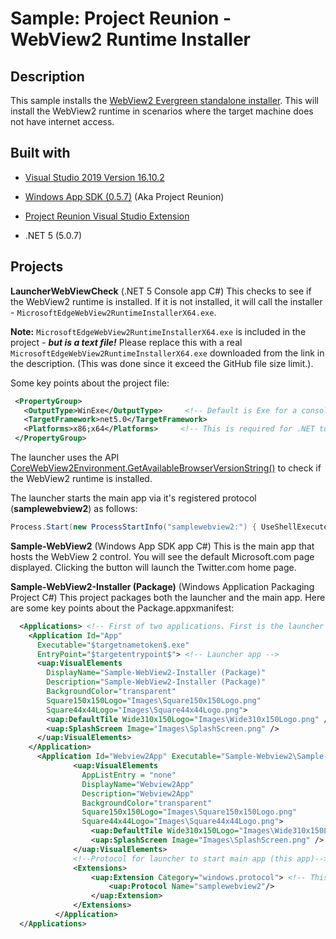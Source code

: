 # Sample: Project Reunion - WebView2 Runtime Installer

## Description

This sample installs the [WebView2 Evergreen standalone installer](https://developer.microsoft.com/en-us/microsoft-edge/webview2/). This will install the WebView2 runtime in scenarios where the target machine does not have internet access.

## Built with

* [Visual Studio 2019 Version 16.10.2](https://visualstudio.com)

* [Windows App SDK (0.5.7)](https://github.com/microsoft/WindowsAppSDK) (Aka Project Reunion)

* [Project Reunion Visual Studio Extension](https://marketplace.visualstudio.com/items?itemName=ProjectReunion.MicrosoftProjectReunion)

* .NET 5 (5.0.7)



## Projects

**LauncherWebViewCheck** (.NET 5 Console app C#) This checks to see if the WebView2 runtime is installed. If it is not installed, it will call the installer - ```MicrosoftEdgeWebView2RuntimeInstallerX64.exe```.

**Note:** ```MicrosoftEdgeWebView2RuntimeInstallerX64.exe``` is included in the project - _**but is a text file!**_ Please replace this with a real ```MicrosoftEdgeWebView2RuntimeInstallerX64.exe``` downloaded from the link in the description. (This was done since it exceed the GitHub file size limit.).

Some key points about the project file:

 ```XML
  <PropertyGroup>
    <OutputType>WinExe</OutputType>     <!-- Default is Exe for a console app. Setting to WinExe prevents the console window from showing. -->
    <TargetFramework>net5.0</TargetFramework>
    <Platforms>x86;x64</Platforms>     <!-- This is required for .NET to know which platforms to target. -->
  </PropertyGroup>
  ```

The launcher uses the API [CoreWebView2Environment.GetAvailableBrowserVersionString()](https://docs.microsoft.com/en-us/dotnet/api/microsoft.web.webview2.core.corewebview2environment.getavailablebrowserversionstring?view=webview2-dotnet-1.0.864.35) to check if the WebView2 runtime is installed.

The launcher starts the main app via it's registered protocol (**samplewebview2**) as follows:

```C#
Process.Start(new ProcessStartInfo("samplewebview2:") { UseShellExecute = true });
```
**Sample-WebView2** (Windows App SDK app C#) This is the main app that hosts the WebView 2 control. You will see the default Microsoft.com page displayed. Clicking the button will launch the Twitter.com home page.

**Sample-WebView2-Installer (Package)** (Windows Application Packaging Project C#) This project packages both the launcher and the main app. Here are some key points about the Package.appxmanifest:

```XML
  <Applications> <!-- First of two applications. First is the launcher app, the Second is the main app -->
    <Application Id="App"
      Executable="$targetnametoken$.exe" 
      EntryPoint="$targetentrypoint$"> <!-- Launcher app -->
      <uap:VisualElements
        DisplayName="Sample-WebView2-Installer (Package)"
        Description="Sample-WebView2-Installer (Package)"
        BackgroundColor="transparent"
        Square150x150Logo="Images\Square150x150Logo.png"
        Square44x44Logo="Images\Square44x44Logo.png">
        <uap:DefaultTile Wide310x150Logo="Images\Wide310x150Logo.png" />
        <uap:SplashScreen Image="Images\SplashScreen.png" />
      </uap:VisualElements>
    </Application>
	  <Application Id="Webview2App" Executable="Sample-Webview2\Sample-Webview2.exe" EntryPoint="Windows.FullTrustApplication"> <!-- Main app. This entry in the manifest had to be manually added.  -->
			  <uap:VisualElements
    			AppListEntry = "none"
				DisplayName="Webview2App"
				Description="Webview2App"
				BackgroundColor="transparent"
				Square150x150Logo="Images\Square150x150Logo.png"
				Square44x44Logo="Images\Square44x44Logo.png">
				  <uap:DefaultTile Wide310x150Logo="Images\Wide310x150Logo.png" />
				  <uap:SplashScreen Image="Images\SplashScreen.png" />
			  </uap:VisualElements>
			  <!--Protocol for launcher to start main app (this app)-->
			  <Extensions>
				  <uap:Extension Category="windows.protocol"> <!-- This is the protocol that the launcher uses to launch the main app. -->
					  <uap:Protocol Name="samplewebview2"/>
				  </uap:Extension>
			  </Extensions>
		  </Application>
  </Applications>
```
